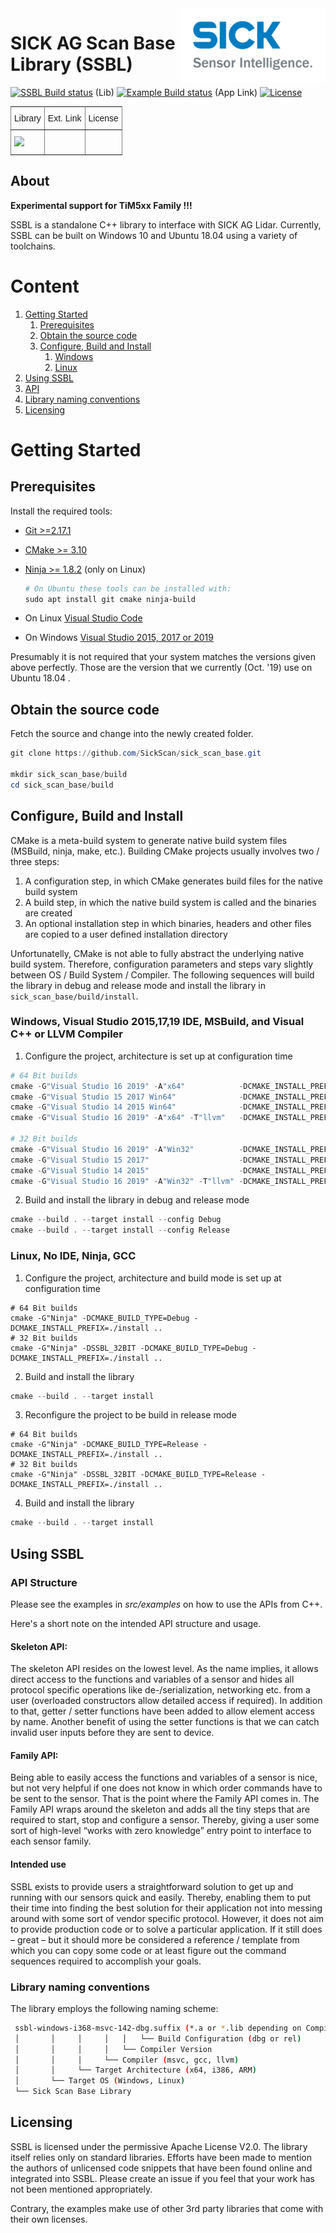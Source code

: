 <img src="doc/img/SICK_Logo_Claim_RGB.png" align="right"  height="120"/>



# SICK AG Scan Base Library (SSBL)
[![SSBL Build status](https://ci.appveyor.com/api/projects/status/2jbep0ss21bh7jxe/branch/master?svg=true)](https://ci.appveyor.com/project/SickScan/sick-scan-base/branch/master) (Lib)
[![Example Build status](https://ci.appveyor.com/api/projects/status/7uy0pko38t6oot6i/branch/master?svg=true)](https://ci.appveyor.com/project/SickScan/sick-scan-base-link-example/branch/master) (App Link)
[![License](https://img.shields.io/badge/License-Apache%202.0-blue.svg)](https://opensource.org/licenses/Apache-2.0)



<style type="text/css">
.tg  {border-collapse:collapse;border-spacing:0;}
.tg td{font-family:Arial, sans-serif;font-size:14px;padding:10px 5px;border-style:solid;border-width:1px;overflow:hidden;word-break:normal;border-color:black;}
.tg th{font-family:Arial, sans-serif;font-size:14px;font-weight:normal;padding:10px 5px;border-style:solid;border-width:1px;overflow:hidden;word-break:normal;border-color:black;}
.tg .tg-0pky{border-color:inherit;text-align:left;vertical-align:top}
</style>
<table class="tg">
  <tr>
    <th class="tg-0pky">Library</th>
    <th class="tg-0pky">Ext. Link</th>
    <th class="tg-0pky">License</th>
  </tr>
  <tr>
    <td class="tg-0pky"> <img src="https://ci.appveyor.com/api/projects/status/7uy0pko38t6oot6i/branch/master?svg=true"/> </td>
    <td class="tg-0pky"></td>
    <td class="tg-0pky"></td>
  </tr>
</table>

## About
<b> Experimental support for TiM5xx Family !!! </b>

SSBL is a standalone C++ library to interface with SICK AG Lidar. Currently, SSBL can be built on Windows 10 and Ubuntu 18.04 using a variety of toolchains.  



# Content

1. [Getting Started](#Getting-Started)
    1. [Prerequisites](#Prerequisites)
    2. [Obtain the source code](#Obtain-the-source-code)
    3. [Configure, Build and Install](#Configure,-Build-and-Install)
        1. [Windows](Windows,-Visual-Studio-2015,17,19-IDE,-MSBuild,-and-Visual-C++-or-LLVM-Compiler)
        2. [Linux](Linux,-No-IDE,-Ninja,-GCC)
2. [Using SSBL](#Using-SSBL)
  1. [API](#API)
  2. [Library naming conventions](#Library-naming-conventions)
3. [Licensing](#Licensing)  


# Getting Started

## Prerequisites

Install the required tools:

* [Git >=2.17.1](https://git-scm.com/download/win)
* [CMake >= 3.10](https://cmake.org/download)
* [Ninja >= 1.8.2](https://ninja-build.org) (only on Linux)

  ```powershell
  # On Ubuntu these tools can be installed with:
  sudo apt install git cmake ninja-build
  ```
* On Linux [Visual Studio Code](https://code.visualstudio.com)
* On Windows [Visual Studio 2015, 2017 or 2019](https://visualstudio.microsoft.com)

Presumably it is not required that your system matches the versions given above perfectly. Those are the version that we currently (Oct. '19) use on Ubuntu 18.04 .

## Obtain the source code
Fetch the source and change into the newly created folder.
```powershell
git clone https://github.com/SickScan/sick_scan_base.git

mkdir sick_scan_base/build
cd sick_scan_base/build
```

## Configure, Build and Install
CMake is a meta-build system to generate native build system files (MSBuild, ninja, make, etc.). Building CMake projects usually involves two / three steps:
1. A configuration step, in which CMake generates build files for the native build system
2. A build step, in which the native build system is called and the binaries are created
3. An optional installation step in which binaries, headers and other files are copied to a user defined installation directory

Unfortunatelly, CMake is not able to fully abstract the underlying native build system. Therefore, configuration parameters and steps vary slightly between OS / Build System / Compiler. The following sequences will build the library in debug and release mode and install the library in ``sick_scan_base/build/install``.

### Windows, Visual Studio 2015,17,19 IDE, MSBuild, and Visual C++ or LLVM Compiler

1. Configure the project, architecture is set up at configuration time

```powershell
# 64 Bit builds
cmake -G"Visual Studio 16 2019" -A"x64"            -DCMAKE_INSTALL_PREFIX=./install ..
cmake -G"Visual Studio 15 2017 Win64"              -DCMAKE_INSTALL_PREFIX=./install ..
cmake -G"Visual Studio 14 2015 Win64"              -DCMAKE_INSTALL_PREFIX=./install ..
cmake -G"Visual Studio 16 2019" -A"x64" -T"llvm"   -DCMAKE_INSTALL_PREFIX=./install ..  

# 32 Bit builds
cmake -G"Visual Studio 16 2019" -A"Win32"          -DCMAKE_INSTALL_PREFIX=./install ..
cmake -G"Visual Studio 15 2017"                    -DCMAKE_INSTALL_PREFIX=./install ..
cmake -G"Visual Studio 14 2015"                    -DCMAKE_INSTALL_PREFIX=./install ..
cmake -G"Visual Studio 16 2019" -A"Win32" -T"llvm" -DCMAKE_INSTALL_PREFIX=./install ..
```
2. Build and install the library in debug and release mode
```powershell
cmake --build . --target install --config Debug
cmake --build . --target install --config Release
````

### Linux, No IDE, Ninja, GCC

1. Configure the project, architecture and build mode is set up at configuration time
```console
# 64 Bit builds
cmake -G"Ninja" -DCMAKE_BUILD_TYPE=Debug -DCMAKE_INSTALL_PREFIX=./install ..
# 32 Bit builds
cmake -G"Ninja" -DSSBL_32BIT -DCMAKE_BUILD_TYPE=Debug -DCMAKE_INSTALL_PREFIX=./install ..  
```
2. Build and install the library
```powershell
cmake --build . --target install
```
3. Reconfigure the project to be build in release mode
```console
# 64 Bit builds
cmake -G"Ninja" -DCMAKE_BUILD_TYPE=Release -DCMAKE_INSTALL_PREFIX=./install ..
# 32 Bit builds
cmake -G"Ninja" -DSSBL_32BIT -DCMAKE_BUILD_TYPE=Release -DCMAKE_INSTALL_PREFIX=./install ..  
```
4. Build and install the library
```powershell
cmake --build . --target install
```

## Using SSBL

### API Structure
Please see the examples in *src/examples* on how to use the APIs from C++.

Here's a short note on the intended API structure and usage.

#### Skeleton API:
The skeleton API resides on the lowest level. As the name implies, it allows direct access to the functions and variables of a sensor and hides all protocol specific operations like de-/serialization, networking etc. from a user (overloaded constructors allow detailed access if required). In addition to that, getter / setter functions have been added to allow element access by name. Another benefit of using the setter functions is that we can catch invalid user inputs before they are sent to device.
#### Family API:
Being able to easily access the functions and variables of a sensor is nice, but not very helpful if one does not know in which order commands have to be sent to the sensor. That is the point where the Family API comes in. The Family API wraps around the skeleton and adds all the tiny steps that are required to start, stop and configure a sensor. Thereby, giving a user some sort of high-level “works with zero knowledge” entry point to interface to each sensor family.
#### Intended use
SSBL exists to provide users a straightforward solution to get up and running with our sensors quick and easily. Thereby, enabling them to put their time into finding the best solution for their application not into messing around with some sort of vendor specific protocol. However, it does not aim to provide production code or to solve a particular application. If it still does – great – but it should more be considered a reference / template from which you can copy some code or at least figure out the command sequences required to accomplish your goals.


### Library naming conventions
The library employs the following naming scheme:
```bash
 ssbl-windows-i368-msvc-142-dbg.suffix (*.a or *.lib depending on Compiler)
 │       │     │     │   │   └── Build Configuration (dbg or rel)
 │       │     │     │   └── Compiler Version  
 │       │     │     └── Compiler (msvc, gcc, llvm)
 │       │     └── Target Architecture (x64, i386, ARM)
 │       └── Target OS (Windows, Linux)
 └── Sick Scan Base Library
 ```

## Licensing

SSBL is licensed under the permissive Apache License V2.0. The library itself relies only on standard libraries. Efforts have been made to mention the authors of unlicensed code snippets that have been found online and integrated into SSBL. Please create an issue if you feel that your work has not been mentioned appropriately.  

Contrary, the examples make use of other 3rd party libraries that come with their own licenses.
